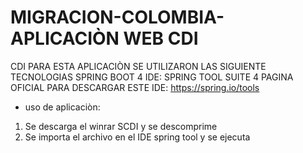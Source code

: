 # MIGRACION-COLOMBIA-APLICACIÒN WEB CDI
CDI
PARA ESTA APLICACIÒN SE UTILIZARON LAS SIGUIENTE TECNOLOGIAS  SPRING BOOT 4
IDE: SPRING TOOL SUITE 4 
PAGINA OFICIAL PARA DESCARGAR ESTE IDE:
https://spring.io/tools
- uso de aplicaciòn:

1. Se descarga el winrar SCDI y se descomprime
2. Se importa el archivo en el IDE spring tool y se ejecuta 
